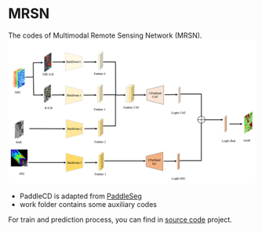 # MRSN
The codes of Multimodal Remote Sensing Network (MRSN).
<img src="pic/network.png" style="zoom:150%;" >

* PaddleCD is adapted from [PaddleSeg](https://github.com/PaddlePaddle/PaddleSeg)
* work folder contains some auxiliary codes

For train and prediction process, you can find in [source code](https://aistudio.baidu.com/projectdetail/6562334) project.